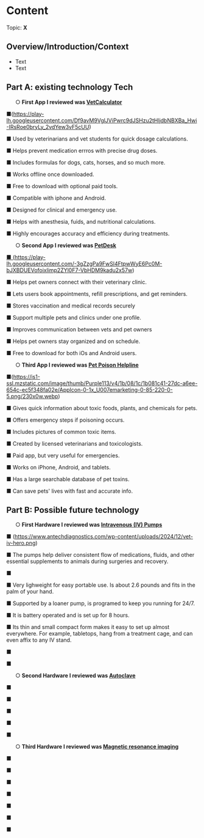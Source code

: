 # Content
Topic: **X**

## Overview/Introduction/Context
* Text
* Text

## Part A: existing technology Tech
<ul>
 &#9675; <b>First App I reviewed was <a href="https://vetcalculators.com/"> VetCalculator </a>
</b>
</ul>

&#9632;(https://play-lh.googleusercontent.com/Df9avM9VglJViPwrc9dJSHzu2tHljdbNBXBa_Hwi-IRsRoe0bryLy_2vdYew3vF5cUU)

&#9632; Used by veterinarians and vet students for quick dosage calculations.

&#9632; Helps prevent medication errros with precise drug doses.

&#9632; Includes formulas for dogs, cats, horses, and so much more.

&#9632; Works offline once downloaded.

&#9632; Free to download with optional paid tools.

&#9632; Compatible with iphone and Android.

&#9632; Designed for clinical and emergency use.

&#9632; Helps with anesthesia, fuids, and nutritional calculations.

&#9632; Highly encourages accuracy and efficiency during treatments.

<ul>
&#9675; <b>Second App I reviewed was <a href= "https://petdesk.com/"> PetDesk</b>
</ul>  

&#9632; (https://play-lh.googleusercontent.com/-3gZzgPa9FwSl4FtpwWyE6Pc0M-bJXBDUEVofoixlimp2ZYl0F7-VbHDM9kadu2x57w)

&#9632; Helps pet owners connect with their veterinary clinic.

&#9632; Lets users book appointments, refill prescriptions, and get reminders.

&#9632; Stores vaccination and medical records securely

&#9632; Support multiple pets and clinics under one profile.

&#9632; Improves communication between vets and pet owners

&#9632; Helps pet owners stay organized and on schedule. 

&#9632; Free to download for both iOs and Android users. 

<ul>
&#9675; <b>Third App I reviewed was <a href="https://www.petpoisonhelpline.com/"> Pet Poison Helpline </a>
</b>
</ul>  

&#9632;(https://is1-ssl.mzstatic.com/image/thumb/Purple113/v4/1b/08/1c/1b081c41-27dc-a6ee-654c-ec5f348fa02e/AppIcon-0-1x_U007emarketing-0-85-220-0-5.png/230x0w.webp)

&#9632; Gives quick information about toxic foods, plants, and chemicals for pets.

&#9632; Offers emergency steps if poisoning occurs.

&#9632; Includes pictures of common toxic items.

&#9632; Created by licensed veterinarians and toxicologists.

&#9632; Paid app, but very useful for emergencies.

&#9632; Works on iPhone, Android, and tablets.

&#9632; Has a large searchable database of pet toxins.

&#9632; Can save pets' lives with fast and accurate info. 


## Part B: Possible future technology
<ul>
  &#9675; <b>First Hardware I reviewed was <a href="https://www.antechdiagnostics.com/antech-product/iv-pump/"> Intravenous (IV) Pumps</a> </b>
</ul>

&#9632; (https://www.antechdiagnostics.com/wp-content/uploads/2024/12/vet-iv-hero.png)
   
&#9632; The pumps help deliver consistent flow of medications, fluids, and other essential supplements to animals during surgeries and recovery. 

&#9632; 

&#9632; Very lighweight for easy portable use. Is about 2.6 pounds and fits in the palm of your hand.  

&#9632; Supported by a loaner pump, is programed to keep you running for 24/7. 

&#9632; It is battery operated and is set up for 8 hours. 

&#9632; Its thin and small compact form makes it easy to set up almost everywhere. For example, tabletops, hang from a treatment cage, and can even affix to any IV stand. 

&#9632; 

&#9632; 

<ul>
  &#9675; <b>Second Hardware I reviewed was <a href="https://www.priorclave.com/en-us/autoclave-customers/autoclaves-veterinary-use/">Autoclave</a> </b>
</ul>

&#9632; 

&#9632; 

&#9632; 

&#9632; 

&#9632; 


 <ul>
  &#9675; <b>Third Hardware I reviewed was <a href="https://www.merckvetmanual.com/clinical-pathology-and-procedures/diagnostic-imaging/magnetic-resonance-imaging-in-animals"> Magnetic resonance imaging</a> </b>
</ul>

&#9632; 

&#9632; 

&#9632; 

&#9632; 

&#9632; 

&#9632;

&#9632;

